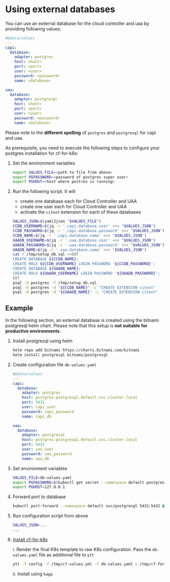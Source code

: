 # Using external databases


You can use an external database for the cloud controller and uaa by providing following values:

```yaml
#@data/values
---
capi:
  database:
    adapter: postgres
    host: <host>
    port: <port>
    user: <user>
    password: <password>
    name: <database>

uaa:
  database:
    adapter: postgresql
    host: <host>
    port: <port>
    user: <user>
    password: <password>
    name: <database>
```


Please note to the **different spelling** of `postgres`  and `postgresql` for capi and uaa.

As prerequisite, you need to execute the following steps to configure your postgres installation for cf-for-k8s:

1. Set the environment variables

    ```bash
    export VALUES_FILE=<path to file from above>
    export PGPASSWORD=<password of postgres super user>
    export PGHOST=<host where postres is running>
    ```

2. Run the following script. It will 
   * create one database each for Cloud Controller and UAA
   * create one user each for Cloud Controller and UAA
   * activate the `citext` extension for each of these databases 

    ```bash
    VALUES_JSON=$(yaml2json "$VALUES_FILE")
    CCDB_USERNAME=$(jq -r '.capi.database.user' <<< "$VALUES_JSON")
    CCDB_PASSWORD=$(jq -r '.capi.database.password' <<< "$VALUES_JSON")
    CCDB_NAME=$(jq -r '.capi.database.name' <<< "$VALUES_JSON")
    UAADB_USERNAME=$(jq -r '.uaa.database.user' <<< "$VALUES_JSON")
    UAADB_PASSWORD=$(jq -r '.uaa.database.password' <<< "$VALUES_JSON")
    UAADB_NAME=$(jq -r '.uaa.database.name' <<< "$VALUES_JSON")
    cat > /tmp/setup_db.sql <<EOT
    CREATE DATABASE ${CCDB_NAME};
    CREATE ROLE ${CCDB_USERNAME} LOGIN PASSWORD '${CCDB_PASSWORD}';
    CREATE DATABASE ${UAADB_NAME};
    CREATE ROLE ${UAADB_USERNAME} LOGIN PASSWORD '${UAADB_PASSWORD}';
    EOT
    psql -U postgres -f /tmp/setup_db.sql
    psql -U postgres -d "${CCDB_NAME}" -c "CREATE EXTENSION citext"
    psql -U postgres -d "${UAADB_NAME}" -c "CREATE EXTENSION citext"
    ```


## Example

In the following section, an external database is created using the bitnami postgresql helm chart. Please note that this setup is **not suitable for productive environments**.

1. Install postgresql using helm

    ```bash
    helm repo add bitnami https://charts.bitnami.com/bitnami
    helm install postgresql bitnami/postgresql
    ```

1. Create configuration file `db-values.yaml`

    ```yaml
    #@data/values
    ---
    capi:
      database:
        adapter: postgres
        host: postgres-postgresql.default.svc.cluster.local
        port: 5432
        user: capi_user
        password: capi_password
        name: capi_db

    uaa:
      database:
        adapter: postgresql
        host: postgres-postgresql.default.svc.cluster.local
        port: 5432
        user: uaa_user
        password: uaa_password
        name: uaa_db
    ```
1. Set environment variables

    ```bash
    VALUES_FILE=db-values.yaml
    export PGPASSWORD=$(kubectl get secret --namespace default postgresql -o jsonpath="{.data.postgresql-password}" | base64 --decode)
    export PGHOST=127.0.0.1
    ```
1. Forward port to database

   ```bash
   kubectl port-forward --namespace default svc/postgresql 5432:5432 &
   ```

1. Run configuration script from above

    ```bash
    VALUES_JSON=...
    ...
    ```

1. [Install cf-for-k8s](../deploy.md)

    i. Render the final K8s template to raw K8s configuration. Pass the `db-values.yaml` file as additional file to `ytt`

    ```bash
    ytt -f config -f /tmp/cf-values.yml -f db-values.yaml > /tmp/cf-for-k8s-rendered.yml
    ```

    ii. Install using `kapp` 